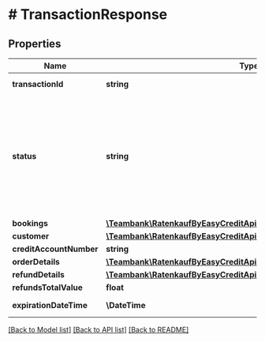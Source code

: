 # # TransactionResponse

## Properties

Name | Type | Description | Notes
------------ | ------------- | ------------- | -------------
**transactionId** | **string** | Unique functional transaction identifier (consists of 6 characters) | [optional]
**status** | **string** | Status structure &#x3D; &lt;Merchant-Transaction-Status&gt;_&lt;Booking-Status&gt; -&gt; Merchant-Transaction-Status are REPORT_CAPTURE (LIEFERUNG_MELDEN), REPORT_CAPTURE_EXPIRING (LIEFERUNG_MELDEN_AUSLAUFEND), IN_BILLING (IN_ABRECHNUNG), BILLED (ABGERECHNET), EXPIRED (ABGELAUFEN). Applicable Booking-Status for this scenario are FAILED, PENDING | [optional]
**bookings** | [**\Teambank\RatenkaufByEasyCreditApiV3\Model\Booking[]**](Booking.md) |  | [optional]
**customer** | [**\Teambank\RatenkaufByEasyCreditApiV3\Model\TransactionCustomer**](TransactionCustomer.md) |  | [optional]
**creditAccountNumber** | **string** | (&#x3D; kreditKontonummer) | [optional]
**orderDetails** | [**\Teambank\RatenkaufByEasyCreditApiV3\Model\TransactionOrderDetails**](TransactionOrderDetails.md) |  | [optional]
**refundDetails** | [**\Teambank\RatenkaufByEasyCreditApiV3\Model\Refund[]**](Refund.md) |  | [optional]
**refundsTotalValue** | **float** | Sum of all the refund amounts in € | [optional]
**expirationDateTime** | **\DateTime** | Expiration date for transactions in state REPORT_CAPTURE | [optional]

[[Back to Model list]](../../README.md#models) [[Back to API list]](../../README.md#endpoints) [[Back to README]](../../README.md)
